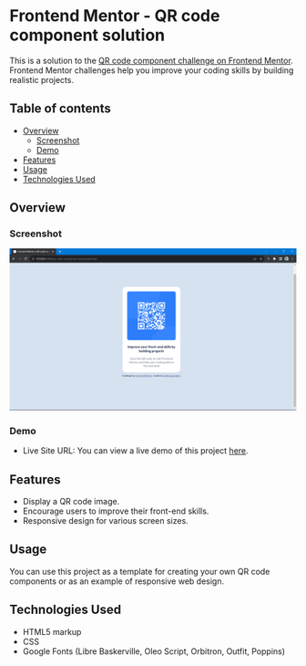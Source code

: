# Frontend Mentor - QR code component solution

This is a solution to the [QR code component challenge on Frontend Mentor](https://www.frontendmentor.io/challenges/qr-code-component-iux_sIO_H). Frontend Mentor challenges help you improve your coding skills by building realistic projects.

## Table of contents

- [Overview](#overview)
  - [Screenshot](#screenshot)
  - [Demo](#demo)
- [Features](#features)
- [Usage](#usage)
- [Technologies Used](#technologies-used)

## Overview

### Screenshot

![Screenshot](./screenshot.png)

### Demo

- Live Site URL:
  You can view a live demo of this project [here](https://subhrangsu90.github.io/qr-code-component/).

## Features

- Display a QR code image.
- Encourage users to improve their front-end skills.
- Responsive design for various screen sizes.

## Usage

You can use this project as a template for creating your own QR code components or as an example of responsive web design.

## Technologies Used

- HTML5 markup
- CSS
- Google Fonts (Libre Baskerville, Oleo Script, Orbitron, Outfit, Poppins)
